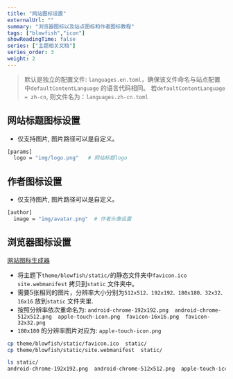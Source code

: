 ```yaml
---
title: "网站图标设置"
externalUrl: ""
summary: "浏览器图标以及站点图标和作者图标教程"
tags: ["blowfish","icon"]
showReadingTime: false
series: ["主题相关文档"]
series_order: 3
weight: 2
---
```


> 默认是独立的配置文件: `languages.en.toml`，确保该文件命名与站点配置中`defaultContentLanguage` 的语言代码相同。
> 若`defaultContentLanguage = zh-cn`, 则文件名为：`languages.zh-cn.toml`

## 网站标题图标设置
- 仅支持图片, 图片路径可以是自定义。
```bash
[params]
  logo = "img/logo.png"   # 网站标题logo
```

## 作者图标设置
- 仅支持图片, 图片路径可以是自定义。
```bash
[author]
  image = "img/avatar.png"  # 作者头像设置
```

## 浏览器图标设置
[网站图标生成器](https://realfavicongenerator.net/)
- 将主题下`theme/blowfish/static/`的静态文件夹中`favicon.ico site.webmanifest` 拷贝到`static` 文件夹中。
- 需要5张相同的图片，分辨率大小分别为`512x512、192x192、180x180、32x32、16x16` 放到`static` 文件夹里.
- 按照分辨率依次重命名为: `android-chrome-192x192.png  android-chrome-512x512.png  apple-touch-icon.png  favicon-16x16.png  favicon-32x32.png`
- `180x180` 的分辨率图片对应为: `apple-touch-icon.png`
```bash
cp theme/blowfish/static/favicon.ico  static/
cp theme/blowfish/static/site.webmanifest  static/

ls static/
android-chrome-192x192.png  android-chrome-512x512.png  apple-touch-icon.png  favicon-16x16.png  favicon-32x32.png  favicon.ico  site.webmanifest
```
